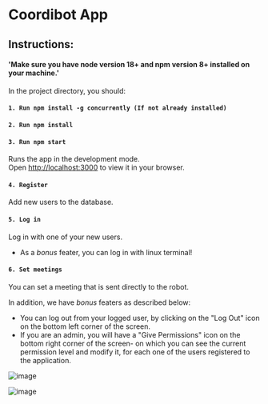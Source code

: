 # Coordibot App

## Instructions:

#### 'Make sure you have node version 18+ and npm version 8+ installed on your machine.'


In the project directory, you should:

#### `1. Run npm install -g concurrently (If not already installed)`
#### `2. Run npm install`


#### `3. Run npm start`

Runs the app in the development mode.\
Open [http://localhost:3000](http://localhost:3000) to view it in your browser.


#### `4. Register`

Add new users to the database.

#### `5. Log in`

Log in with one of your new users.

* As a *bonus* feater, you can log in with linux terminal!

#### `6. Set meetings`

You can set a meeting that is sent directly to the robot.

In addition, we have *bonus* featers as described below:

- You can log out from your logged user, by clicking on the "Log Out" icon on the bottom left corner of the screen.
- If you are an admin, you will have a "Give Permissions" icon on the bottom right corner of the screen- on which you can see the current permission level and modify it, for each one of the users registered to the application.



![image](https://github.com/ShirinBazis/Coordibot-App/assets/92336875/60a62708-460a-4704-b69b-eff9294e3624)


![image](https://github.com/ShirinBazis/Coordibot-App/assets/92336875/066a7343-451c-4b3e-9ae6-a6b699a0bc45)


